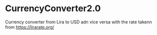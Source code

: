 # CurrencyConverter2.0

Currency converter from Lira to USD adn vice versa with the rate takenn from https://lirarate.org/ 
